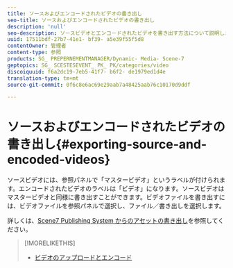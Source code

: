 ```yaml
---
title: ソースおよびエンコードされたビデオの書き出し
seo-title: ソースおよびエンコードされたビデオの書き出し
description: 'null'
seo-description: ソースビデオとエンコードされたビデオを書き出す方法について説明します。
uuid: 17511bdf-27b7-41e1- bf39- a5e39f55f5d8
contentOwner: 管理者
content-type: 参照
products: SG_ PREPERNEMENTMANAGER/Dynamic- Media- Scene-7
geptopics: SG_ SCESTESEVENT_ PK_ PK/categories/video
discoiquuid: f6a2dc19-7eb5-41f7- b6f2- de1979ed1d4e
translation-type: tm+mt
source-git-commit: 0f6c8e6ac69e29aab7a48425aab76c10170d9ddf

---
```



# ソースおよびエンコードされたビデオの書き出し{#exporting-source-and-encoded-videos}

ソースビデオには、参照パネルで「マスタービデオ」というラベルが付けられます。エンコードされたビデオのラベルは「ビデオ」になります。ソースビデオはマスタービデオと同様に書き出すことができます。ビデオファイルを書き出すには、ビデオファイルを参照パネルで選択し、ファイル／書き出しを選択します。

詳しくは、[Scene7 Publishing System からのアセットの書き出し](exporting-assets-scene7-publishing-system.md#exporting_assets_from_scene7_publishing_system)を参照してください。

>[!MORELIKETHIS]
>
>* [ビデオのアップロードとエンコード](uploading-encoding-videos.md#uploading_and_encoding_videos)

